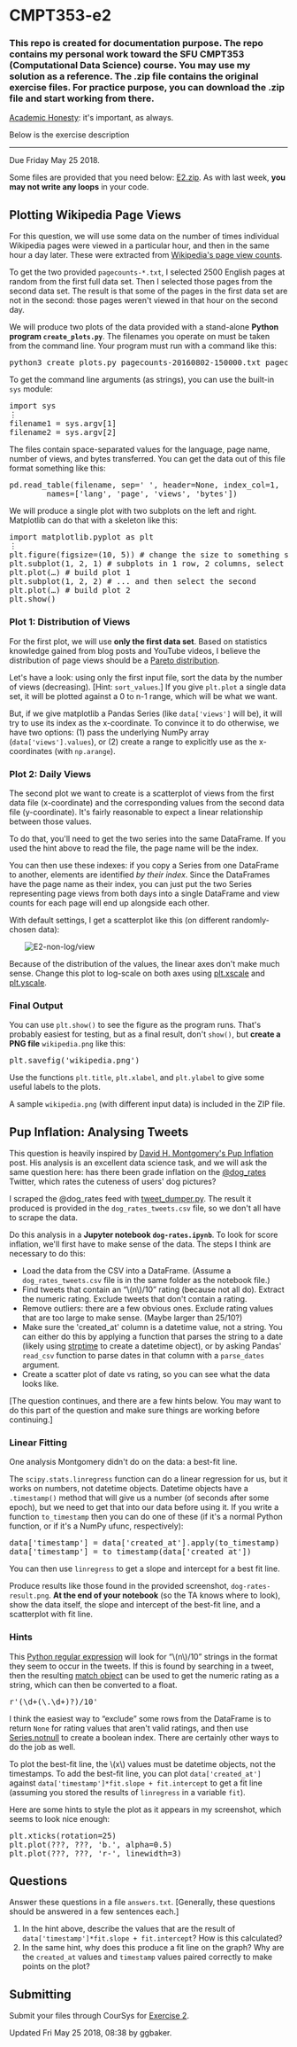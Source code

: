 # CMPT353-e2
<h3>This repo is created for documentation purpose. The repo contains my personal work toward the SFU CMPT353 (Computational Data Science) course. You may use my solution as a reference. The .zip file contains the original exercise files. For practice purpose, you can download the .zip file and start working from there.</h3>

<p><a href="https://coursys.sfu.ca/2018su-cmpt-353-d1/pages/AcademicHonesty">Academic Honesty</a>: it's important, as always.</p>
<p>Below is the exercise description </p>
<hr>

<div class="wikicontents creole tex2jax_process"><p>Due <span title="2018-05-25T23:59:59-07:00">Friday May 25 2018</span>.</p>
<p>Some files are provided that you need below: <a href="E2.zip">E2.zip</a>. As with last week, <strong>you may not write any loops</strong> in your code.</p>
<h2 id="h-plotting-wikipedia-page-views">Plotting Wikipedia Page Views</h2>
<p>For this question, we will use some data on the number of times individual Wikipedia pages were viewed in a particular hour, and then in the same hour a day later. These were extracted from <a href="https://dumps.wikimedia.org/other/pagecounts-raw/">Wikipedia's page view counts</a>. </p>
<p>To get the two provided <code>pagecounts-*.txt</code>, I selected 2500 English pages at random from the first full data set. Then I selected those pages from the second data set. The result is that some of the pages in the first data set are not in the second: those pages weren't viewed in that hour on the second day.</p>
<p>We will produce two plots of the data provided with a stand-alone <strong>Python program <code>create_plots.py</code></strong>. The filenames you operate on must be taken from the command line. Your program must run with a command like this:</p>
<pre class="highlight lang-bash">python3 create_plots.py pagecounts-20160802-150000.txt pagecounts-20160803-150000.txt</pre>
<p>To get the command line arguments (as strings), you can use the built-in <code>sys</code> module:</p>
<pre class="highlight lang-python">import sys
⋮
filename1 = sys.argv[1]
filename2 = sys.argv[2]</pre>
<p>The files contain space-separated values for the language, page name, number of views, and bytes transferred. You can get the data out of this file format something like this:</p>
<pre class="highlight lang-python">pd.read_table(filename, sep=' ', header=None, index_col=1,
        names=['lang', 'page', 'views', 'bytes'])</pre>
<p>We will produce a single plot with two subplots on the left and right. Matplotlib can do that with a skeleton like this:</p>
<pre class="highlight lang-python">import matplotlib.pyplot as plt
⋮
plt.figure(figsize=(10, 5)) # change the size to something sensible
plt.subplot(1, 2, 1) # subplots in 1 row, 2 columns, select the first
plt.plot(…) # build plot 1
plt.subplot(1, 2, 2) # ... and then select the second
plt.plot(…) # build plot 2
plt.show()</pre>
<h3 id="h-plot-1-distribution-of-views">Plot 1: Distribution of Views</h3>
<p>For the first plot, we will use <strong>only the first data set</strong>. Based on statistics knowledge gained from blog posts and YouTube videos, I believe the distribution of page views should be a 
<a href="https://en.wikipedia.org/wiki/Pareto_distribution">Pareto distribution</a>.</p>
<p>Let's have a look: using only the first input file, sort the data by the number of views (decreasing). [Hint: <code>sort_values</code>.] If you give <code>plt.plot</code> a single data set, it will be plotted against a 0 to n-1 range, which will be what we want.</p>
<p>But, if we give matplotlib a Pandas Series (like <code>data['views']</code> will be), it will try to use its index as the x-coordinate. To convince it to do otherwise, we have two options: (1) pass the underlying NumPy array (<code>data['views'].values</code>), or (2) create a range to explicitly use as the x-coordinates (with <code>np.arange</code>).</p>
<h3 id="h-plot-2-daily-views">Plot 2: Daily Views</h3>
<p>The second plot we want to create is a scatterplot of views from the first data file (x-coordinate) and the corresponding values from the second data file (y-coordinate). It's fairly reasonable to expect a linear relationship between those values.</p>
<p>To do that, you'll need to get the two series into the same DataFrame. If you used the hint above to read the file, the page name will be the index.</p>
<p>You can then use these indexes: if you copy a Series from one DataFrame to another, elements are identified <em>by their index</em>. Since the DataFrames have the page name as their index, you can just put the two Series representing page views from both days into a single DataFrame and view counts for each page will end up alongside each other.</p>
<p>With default settings, I get a scatterplot like this (on different randomly-chosen data):</p>
<div style="margin-left:2em"><p> <img src="E2-non-log/view" title="E2-non-log/view" alt="E2-non-log/view" /></p>
</div>
<p>Because of the distribution of the values, the linear axes don't make much sense. Change this plot to log-scale on both axes using <a href="https://matplotlib.org/api/pyplot_api.html#matplotlib.pyplot.xscale">plt.xscale</a> and  <a href="https://matplotlib.org/api/pyplot_api.html#matplotlib.pyplot.yscale">plt.yscale</a>.</p>
<h3 id="h-final-output">Final Output</h3>
<p>You can use <code>plt.show()</code> to see the figure as the program runs. That's probably easiest for testing, but as a final result, don't <code>show()</code>, but <strong>create a PNG file</strong> <code>wikipedia.png</code> like this:</p>
<pre class="highlight lang-python">plt.savefig('wikipedia.png')</pre>
<p>Use the functions <code>plt.title</code>, <code>plt.xlabel</code>, and <code>plt.ylabel</code> to give some useful labels to the plots.</p>
<p>A sample <code>wikipedia.png</code> (with different input data) is included in the ZIP file.</p>
<h2 id="h-pup-inflation-analysing-tweets">Pup Inflation: Analysing Tweets</h2>
<p>This question is heavily inspired by <a href="http://dhmontgomery.com/2017/03/dogrates/">David H. Montgomery's Pup Inflation</a> post. His analysis is an excellent data science task, and we will ask the same question here: has there been grade inflation on the  <a href="https://twitter.com/dog_rates">@dog_rates</a> Twitter, which rates the cuteness of users' dog pictures?</p>
<p>I scraped the @dog_rates feed with <a href="https://gist.github.com/yanofsky/5436496">tweet_dumper.py</a>. The result it produced is provided in the <code>dog_rates_tweets.csv</code> file, so we don't all have to scrape the data.</p>
<p>Do this analysis in a <strong>Jupyter notebook <code>dog-rates.ipynb</code></strong>. To look for score inflation, we'll first have to make sense of the data. The steps I think are necessary to do this:</p>
<ul><li>Load the data from the CSV into a DataFrame. (Assume a <code>dog_rates_tweets.csv</code> file is in the same folder as the notebook file.)
</li><li>Find tweets that contain an <span>&ldquo;</span>\(n\)/10<span>&rdquo;</span> rating (because not all do). Extract the numeric rating. Exclude tweets that don't contain a rating.
</li><li>Remove outliers: there are a few obvious ones. Exclude rating values that are too large to make sense. (Maybe larger than 25/10?)
</li><li>Make sure the 'created_at' column is a datetime value, not a string. You can either do this by applying a function that parses the string to a date (likely using <a href="https://docs.python.org/3/library/datetime.html#datetime.datetime.strptime">strptime</a> to create a datetime object), or by asking Pandas' <code>read_csv</code> function to parse dates in that column with a <code>parse_dates</code> argument.
</li><li>Create a scatter plot of date vs rating, so you can see what the data looks like.
</li></ul>
<p>[The question continues, and there are a few hints below. You may want to do this part of the question and make sure things are working before continuing.]</p>
<h3 id="h-linear-fitting">Linear Fitting</h3>
<p>One analysis Montgomery didn't do on the data: a best-fit line.</p>
<p>The <code>scipy.stats.linregress</code> function can do a linear regression for us, but it works on numbers, not datetime objects. Datetime objects have a <code>.timestamp()</code> method that will give us a number (of seconds after some epoch), but we need to get that into our data before using it. If you write a function <code>to_timestamp</code> then you can do one of these (if it's a normal Python function, or if it's a NumPy ufunc, respectively):</p>
<pre class="highlight lang-python">data['timestamp'] = data['created_at'].apply(to_timestamp)
data['timestamp'] = to_timestamp(data['created_at'])</pre>
<p>You can then use <code>linregress</code> to get a slope and intercept for a best fit line.</p>
<p>Produce results like those found in the provided screenshot, <code>dog-rates-result.png</code>. <strong>At the end of your notebook</strong> (so the TA knows where to look), show the data itself, the slope and intercept of the best-fit line, and a scatterplot with fit line.</p>
<h3 id="h-hints">Hints</h3>
<p>This  <a href="https://docs.python.org/3/library/re.html">Python regular expression</a> will look for <span>&ldquo;</span>\(n\)/10<span>&rdquo;</span> strings in the format they seem to occur in the tweets. If this is found by searching in a tweet, then the resulting <a href="https://docs.python.org/3/library/re.html#match-objects">match object</a> can be used to get the numeric rating as a string, which can then be converted to a float.</p>
<pre class="highlight lang-python">r'(\d+(\.\d+)?)/10'</pre>
<p>I think the easiest way to <span>&ldquo;</span>exclude<span>&rdquo;</span> some rows from the DataFrame is to return <code>None</code> for rating values that aren't valid ratings, and then use <a href="http://pandas.pydata.org/pandas-docs/stable/generated/pandas.Series.notnull.html#pandas.Series.notnull">Series.notnull</a> to create a boolean index. There are certainly other ways to do the job as well.</p>
<p>To plot the best-fit line, the \(x\) values must be datetime objects, not the timestamps. To add the best-fit line, you can plot <code>data['created_at']</code> against <code>data['timestamp']*fit.slope + fit.intercept</code> to get a fit line (assuming you stored the results of <code>linregress</code> in a variable <code>fit</code>).</p>
<p>Here are some hints to style the plot as it appears in my screenshot, which seems to look nice enough:</p>
<pre class="highlight lang-python">plt.xticks(rotation=25)
plt.plot(???, ???, 'b.', alpha=0.5)
plt.plot(???, ???, 'r-', linewidth=3)</pre>
<h2 id="h-questions">Questions</h2>
<p>Answer these questions in a file <code>answers.txt</code>. [Generally, these questions should be answered in a few sentences each.]</p>
<ol><li>In the hint above, describe the values that are the result of <code>data['timestamp']*fit.slope + fit.intercept</code>? How is this calculated?
</li><li>In the same hint, why does this produce a fit line on the graph? Why are the <code>created_at</code> values and <code>timestamp</code> values paired correctly to make points on the plot?
</li></ol>
<h2 id="h-submitting">Submitting</h2>
<p>Submit your files through CourSys for <a href="/2018su-cmpt-353-d1/+e2/">Exercise 2</a>.</p></div>

<div class="updateinfo">Updated Fri May 25 2018, 08:38 by ggbaker.

</div>
